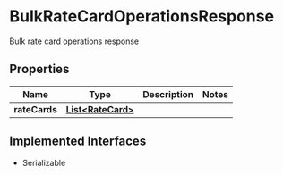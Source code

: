 

# BulkRateCardOperationsResponse

Bulk rate card operations response

## Properties

| Name | Type | Description | Notes |
|------------ | ------------- | ------------- | -------------|
|**rateCards** | [**List&lt;RateCard&gt;**](RateCard.md) |  |  |


## Implemented Interfaces

* Serializable


